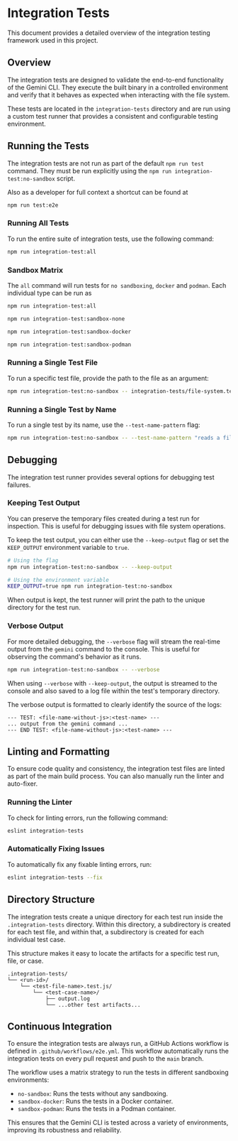 # Integration Tests

This document provides a detailed overview of the integration testing framework used in this project.

## Overview

The integration tests are designed to validate the end-to-end functionality of the Gemini CLI. They execute the built binary in a controlled environment and verify that it behaves as expected when interacting with the file system.

These tests are located in the `integration-tests` directory and are run using a custom test runner that provides a consistent and configurable testing environment.

## Running the Tests

The integration tests are not run as part of the default `npm run test` command. They must be run explicitly using the `npm run integration-test:no-sandbox` script.

Also as a developer for full context a shortcut can be found at

```bash
npm run test:e2e
```

### Running All Tests

To run the entire suite of integration tests, use the following command:

```bash
npm run integration-test:all
```

### Sandbox Matrix

The `all` command will run tests for `no sandboxing`, `docker` and `podman`.
Each individual type can be run as

```bash
npm run integration-test:all
```

```bash
npm run integration-test:sandbox-none
```

```bash
npm run integration-test:sandbox-docker
```

```bash
npm run integration-test:sandbox-podman
```

### Running a Single Test File

To run a specific test file, provide the path to the file as an argument:

```bash
npm run integration-test:no-sandbox -- integration-tests/file-system.test.js
```

### Running a Single Test by Name

To run a single test by its name, use the `--test-name-pattern` flag:

```bash
npm run integration-test:no-sandbox -- --test-name-pattern "reads a file"
```

## Debugging

The integration test runner provides several options for debugging test failures.

### Keeping Test Output

You can preserve the temporary files created during a test run for inspection. This is useful for debugging issues with file system operations.

To keep the test output, you can either use the `--keep-output` flag or set the `KEEP_OUTPUT` environment variable to `true`.

```bash
# Using the flag
npm run integration-test:no-sandbox -- --keep-output

# Using the environment variable
KEEP_OUTPUT=true npm run integration-test:no-sandbox
```

When output is kept, the test runner will print the path to the unique directory for the test run.

### Verbose Output

For more detailed debugging, the `--verbose` flag will stream the real-time output from the `gemini` command to the console. This is useful for observing the command's behavior as it runs.

```bash
npm run integration-test:no-sandbox -- --verbose
```

When using `--verbose` with `--keep-output`, the output is streamed to the console and also saved to a log file within the test's temporary directory.

The verbose output is formatted to clearly identify the source of the logs:

```
--- TEST: <file-name-without-js>:<test-name> ---
... output from the gemini command ...
--- END TEST: <file-name-without-js>:<test-name> ---
```

## Linting and Formatting

To ensure code quality and consistency, the integration test files are linted as part of the main build process. You can also manually run the linter and auto-fixer.

### Running the Linter

To check for linting errors, run the following command:

```bash
eslint integration-tests
```

### Automatically Fixing Issues

To automatically fix any fixable linting errors, run:

```bash
eslint integration-tests --fix
```

## Directory Structure

The integration tests create a unique directory for each test run inside the `.integration-tests` directory. Within this directory, a subdirectory is created for each test file, and within that, a subdirectory is created for each individual test case.

This structure makes it easy to locate the artifacts for a specific test run, file, or case.

```
.integration-tests/
└── <run-id>/
    └── <test-file-name>.test.js/
        └── <test-case-name>/
            ├── output.log
            └── ...other test artifacts...
```

## Continuous Integration

To ensure the integration tests are always run, a GitHub Actions workflow is defined in `.github/workflows/e2e.yml`. This workflow automatically runs the integration tests on every pull request and push to the `main` branch.

The workflow uses a matrix strategy to run the tests in different sandboxing environments:

- `no-sandbox`: Runs the tests without any sandboxing.
- `sandbox-docker`: Runs the tests in a Docker container.
- `sandbox-podman`: Runs the tests in a Podman container.

This ensures that the Gemini CLI is tested across a variety of environments, improving its robustness and reliability.
